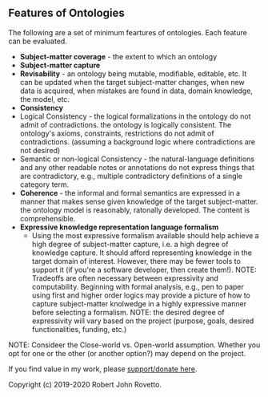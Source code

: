 ## Features of Ontologies

The following are a set of minimum feartures of ontologies. Each feature can be evaluated.

* **Subject-matter coverage** - the extent to which an ontology 
* **Subject-matter capture** 
* **Revisability** - an ontology being mutable, modifiable, editable, etc. It can be updated when the target subject-matter changes, when new data is acquired, when mistakes are found in data, domain knowledge, the model, etc.
* **Consistency**
*   Logical Consistency - the logical formalizations in the ontology do not admit of contradictions. the ontology is logically consistent. The ontology's axioms, constraints, restrictions do not admit of contradictions. (assuming a background logic where contradictions are not desired)
*   Semantic or non-logical Consistency - the natural-language definitions and any other readable notes or annotations do not express things that are contradictory, e.g., multiple contradictory definitions of a single category term.   
* **Coherence** - the informal and formal semantics are expressed in a manner that makes sense given knowledge of the target subject-matter. the ontology model is reasonably, ratonally developed. The content is comprehensible.
* **Expressive knowledge representation language formalism**
  - Using the most expressive formalism available should help achieve a high degree of subject-matter capture, i.e. a high degree of knowledge capture. It should afford representing knowledge in the target domain of interest. However, there may be fewer tools to support it (if you're a software developer, then create them!). 
NOTE: Tradeoffs are often necessary between expressivity and computability. Beginning with formal analysis, e.g., pen to paper using first and higher order logics may provide a picture of how to capture subject-matter knolwedge in a highly expressive manner before selecting a formalism. 
NOTE: the desired degree of expressivity will vary based on the project (purpose, goals, desired functionalities, funding, etc.)

NOTE: Consideer the Close-world vs. Open-world assumption. Whether you opt for one or the other (or another option?) may depend on the project. 

If you find value in my work, please [support/donate here](https://gogetfunding.com/knowledge-organization-services-ontology-terminology-metadata-concept-analysis/).

Copyright (c) 2019-2020 Robert John Rovetto.
